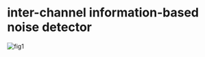 # inter-channel information-based noise detector

![fig1](https://github.com/jim8220/ic_ib_nd/assets/68427972/cc192122-db30-4c8b-a06e-4fe142e92381)
